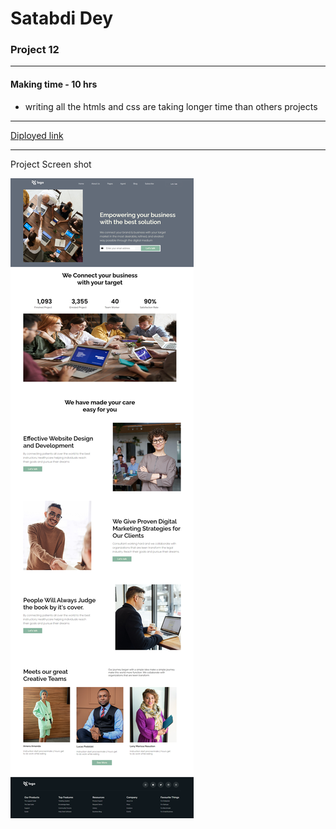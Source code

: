 # Satabdi Dey
### Project 12

---
#### Making time - 10 hrs
- writing all the htmls and css are taking longer time than others projects

---
[Diployed link](https://project-12-business-landingpage.netlify.app/
)

---
Project Screen shot

![project image](./assets/project12%20(1).png)